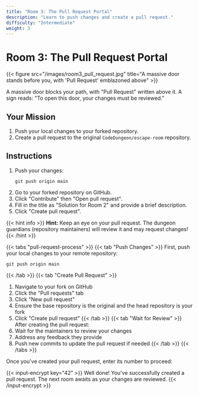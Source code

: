 ```yaml
---
title: "Room 3: The Pull Request Portal"
description: "Learn to push changes and create a pull request."
difficulty: "Intermediate"
weight: 3
---
```


# Room 3: The Pull Request Portal

{{< figure src="/images/room3_pull_request.jpg" title="A massive door stands before you, with 'Pull Request' emblazoned above" >}}

A massive door blocks your path, with "Pull Request" written above it. A sign reads: "To open this door, your changes must be reviewed."

## Your Mission

1. Push your local changes to your forked repository.
2. Create a pull request to the original `CodeDungeon/escape-room` repository.

## Instructions

1. Push your changes:
   ```
   git push origin main
   ```
2. Go to your forked repository on GitHub.
3. Click "Contribute" then "Open pull request".
4. Fill in the title as "Solution for Room 2" and provide a brief description.
5. Click "Create pull request".

{{< hint info >}}
**Hint:** Keep an eye on your pull request. The dungeon guardians (repository maintainers) will review it and may request changes!
{{< /hint >}}

{{< tabs "pull-request-process" >}}
{{< tab "Push Changes" >}}
First, push your local changes to your remote repository:
```
git push origin main
```
{{< /tab >}}
{{< tab "Create Pull Request" >}}
1. Navigate to your fork on GitHub
2. Click the "Pull requests" tab
3. Click "New pull request"
4. Ensure the base repository is the original and the head repository is your fork
5. Click "Create pull request"
{{< /tab >}}
{{< tab "Wait for Review" >}}
After creating the pull request:
1. Wait for the maintainers to review your changes
2. Address any feedback they provide
3. Push new commits to update the pull request if needed
{{< /tab >}}
{{< /tabs >}}

Once you've created your pull request, enter its number to proceed:

{{< input-encrypt key="42" >}}
Well done! You've successfully created a pull request. The next room awaits as your changes are reviewed.
{{< /input-encrypt >}}